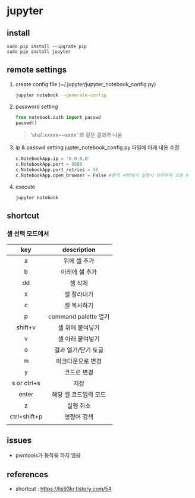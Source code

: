 # jupyter

## install 
~~~
sudo pip install --upgrade pip
sudo pip install jupyter
~~~

## remote settings

1. create config file (~/.jupyter/jupyter_notebook_config.py)
   ~~~sh
   jupyter notebook --generate-config
   ~~~
2. password setting 
   ~~~python
   from notebook.auth import passwd
   passwd()
   ~~~
   > 'sha1:xxxxx~~xxxx' 와 같은 결과가 나옴
3. ip & passwd setting 
   jupter_notebook_config.py 파일에 아래 내용 수정 
   ~~~python
   c.NotebookApp.ip = '0.0.0.0'
   c.NotebookApp.port = 8888
   c.NotebookApp.port_retries = 50
   c.NotebookApp.open_browser = False #원격 서버에서 실행시 브라우저 오픈 X
   ~~~
4. execute  
   ~~~
   jupyter notebook
   ~~~

## shortcut 
### 셀 선택 모드에서 
| <center>key  | <center>description   |
| :-----:      | :------:              |
| a            | 위에 셀 추가          |
| b            | 아래에 셀 추가        |
| dd           | 셀 삭제               |
| x            | 셀 잘라내기           |
| c            | 셀 복사하기           |
| p            | command palette 열기  |
| shift+v      | 셀 위에 붙여넣기      |
| v            | 셀 아래 붙여넣기      |
| o            | 결과 열기/닫기 토글   |
| m            | 마크다운으로 변경     |
| y            | 코드로 변경           |
| s or ctrl+s  | 저장                  |
| enter        | 해당 셀 코드입력 모드 |
| z            | 실행 취소             |
| ctrl+shift+p | 명령어 검색           |
|              |                       |

## issues
- pwntools가 동작을 하지 않음 
  
## references
- shortcut : <https://ljs93kr.tistory.com/54>

